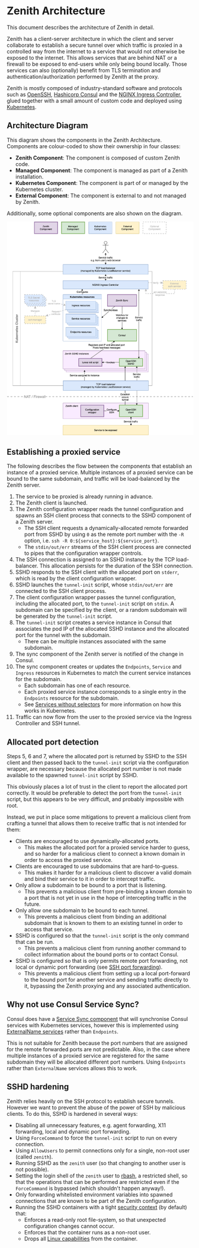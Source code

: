 # Zenith Architecture

This document describes the architecture of Zenith in detail.

Zenith has a client-server architecture in which the client and server collaborate to
establish a secure tunnel over which traffic is proxied in a controlled way from the
internet to a service that would not otherwise be exposed to the internet. This allows
services that are behind NAT or a firewall to be exposed to end-users while only
being bound locally. Those services can also (optionally) benefit from TLS termination
and authentication/authorization performed by Zenith at the proxy.

Zenith is mostly composed of industry-standard software and protocols such as
[OpenSSH](https://www.openssh.com/), [Hashicorp Consul](https://www.consul.io/) and the
[NGINX Ingress Controller](https://kubernetes.github.io/ingress-nginx/), glued together
with a small amount of custom code and deployed using [Kubernetes](https://kubernetes.io/).

## Architecture Diagram

This diagram shows the components in the Zenith Architecture. Components are colour-coded
to show their ownership in four classes:

  * **Zenith Component**: The component is composed of custom Zenith code.
  * **Managed Component**: The component is managed as part of a Zenith installation.
  * **Kubernetes Component**: The component is part of or managed by the Kubernetes cluster.
  * **External Component**: The component is external to and not managed by Zenith.

Additionally, some optional components are also shown on the diagram.

![Zenith Architecture Diagram](./zenith-architecture.png?raw=true)

## Establishing a proxied service

The following describes the flow between the components that establish an instance of a
proxied service. Multiple instances of a proxied service can be bound to the same subdomain,
and traffic will be load-balanced by the Zenith server.

  1. The service to be proxied is already running in advance.
  1. The Zenith client is launched.
  1. The Zenith configuration wrapper reads the tunnel configuration and spawns an SSH client
     process that connects to the SSHD component of a Zenith server.
       * The SSH client requests a dynamically-allocated remote forwarded port from SSHD by using
         `0` as the remote port number with the `-R` option, i.e.
         `ssh -R 0:${service_host}:${service_port}`.
       * The `stdin/out/err` streams of the SSH client process are connected to pipes that the
         configuration wrapper controls.
  1. The SSH connection is assigned to an SSHD instance by the TCP load-balancer. This allocation
     persists for the duration of the SSH connection.
  1. SSHD responds to the SSH client with the allocated port on `stderr`, which is read by the
     client configuration wrapper.
  1. SSHD launches the `tunnel-init` script, whose `stdin/out/err` are connected to the
     SSH client process.
  1. The client configuration wrapper passes the tunnel configuration, including the
     allocated port, to the `tunnel-init` script on `stdin`. A subdomain can be specified
     by the client, or a random subdomain will be generated by the `tunnel-init` script.
  1. The `tunnel-init` script creates a service instance in Consul that associates the pod
     IP of the allocated SSHD instance and the allocated port for the tunnel with the
     subdomain.
       * There can be multiple instances associated with the same subdomain.
  1. The sync component of the Zenith server is notified of the change in Consul.
  1. The sync component creates or updates the `Endpoints`, `Service` and `Ingress` resources
     in Kubernetes to match the current service instances for the subdomain.
       * Each subdomain has one of each resource.
       * Each proxied service instance corresponds to a single entry in the `Endpoints`
         resource for the subdomain.
       * See [Services without selectors](https://kubernetes.io/docs/concepts/services-networking/service/#services-without-selectors)
         for more information on how this works in Kubernetes.
  1. Traffic can now flow from the user to the proxied service via the Ingress Controller
     and SSH tunnel.

## Allocated port detection

Steps 5, 6 and 7, where the allocated port is returned by SSHD to the SSH client and then passed
back to the `tunnel-init` script via the configuration wrapper, are necessary because the allocated
port number is not made available to the spawned `tunnel-init` script by SSHD.

This obviously places a lot of trust in the client to report the allocated port correctly. It
would be preferable to detect the port from the `tunnel-init` script, but this appears to be very
difficult, and probably impossible with root.

Instead, we put in place some mitigations to prevent a malicious client from crafting a tunnel that
allows them to receive traffic that is not intended for them:

  * Clients are encouraged to use dynamically-allocated ports.
      * This makes the allocated port for a proxied service harder to guess, and so harder for a
        malicious client to connect a known domain in order to access the proxied service.
  * Clients are encouraged to use subdomains that are hard-to-guess.
      * This makes it harder for a malicious client to discover a valid domain and bind their
        service to it in order to intercept traffic.
  * Only allow a subdomain to be bound to a port that is listening.
      * This prevents a malicious client from pre-binding a known domain to a port that is not
        yet in use in the hope of intercepting traffic in the future.
  * Only allow one subdomain to be bound to each tunnel.
      * This prevents a malicious client from binding an additional subdomain that is known
        to them to an existing tunnel in order to access that service.
  * SSHD is configured so that the `tunnel-init` script is the only command that can be run.
      * This prevents a malicious client from running another command to collect information
        about the bound ports or to contact Consul.
  * SSHD is configured so that is only permits remote port forwarding, not local or dynamic
    port forwarding (see
    [SSH port forwarding](https://help.ubuntu.com/community/SSH/OpenSSH/PortForwarding)).
      * This prevents a malicious client from setting up a local port-forward to the
        bound port for another service and sending traffic directly to it, bypassing the
        Zenith proxying and any associated authentication.

## Why not use Consul Service Sync?

Consul does have a [Service Sync component](https://www.consul.io/docs/k8s/service-sync) that
will synchronise Consul services with Kubernetes services, however this is implemented using
[ExternalName services](https://kubernetes.io/docs/concepts/services-networking/service/#externalname)
rather than `Endpoints`.

This is not suitable for Zenith because the port numbers that are assigned for the remote
forwarded ports are not predictable. Also, in the case where multiple instances of a proxied
service are registered for the same subdomain they will be allocated different port numbers.
Using `Endpoints` rather than `ExternalName` services allows this to work.

## SSHD hardening

Zenith relies heavily on the SSH protocol to establish secure tunnels. However we want to
prevent the abuse of the power of SSH by malicious clients. To do this, SSHD is hardened
in several ways:

  * Disabling all unnecessary features, e.g. agent forwarding, X11 forwarding, local and
    dynamic port forwarding.
  * Using `ForceCommand` to force the `tunnel-init` script to run on every connection.
  * Using `AllowUsers` to permit connections only for a single, non-root user (called `zenith`).
  * Running SSHD as the `zenith` user (so that changing to another user is not possible).
  * Setting the login shell of the `zenith` user to [rbash](https://en.wikipedia.org/wiki/Restricted_shell),
    a restricted shell, so that the operations that can be performed are restricted even
    if the `ForceCommand` is bypassed (which shouldn't happen anyway!).
  * Only forwarding whitelisted environment variables into spawned connections that are known
    to be part of the Zenith configuration.
  * Running the SSHD containers with a tight
    [security context](https://kubernetes.io/docs/tasks/configure-pod-container/security-context/)
    (by default) that:
      * Enforces a read-only root file-system, so that unexpected configuration changes cannot occur.
      * Enforces that the container runs as a non-root user.
      * Drops all
        [Linux capabilities](https://linux-audit.com/linux-capabilities-hardening-linux-binaries-by-removing-setuid/)
        from the container.
